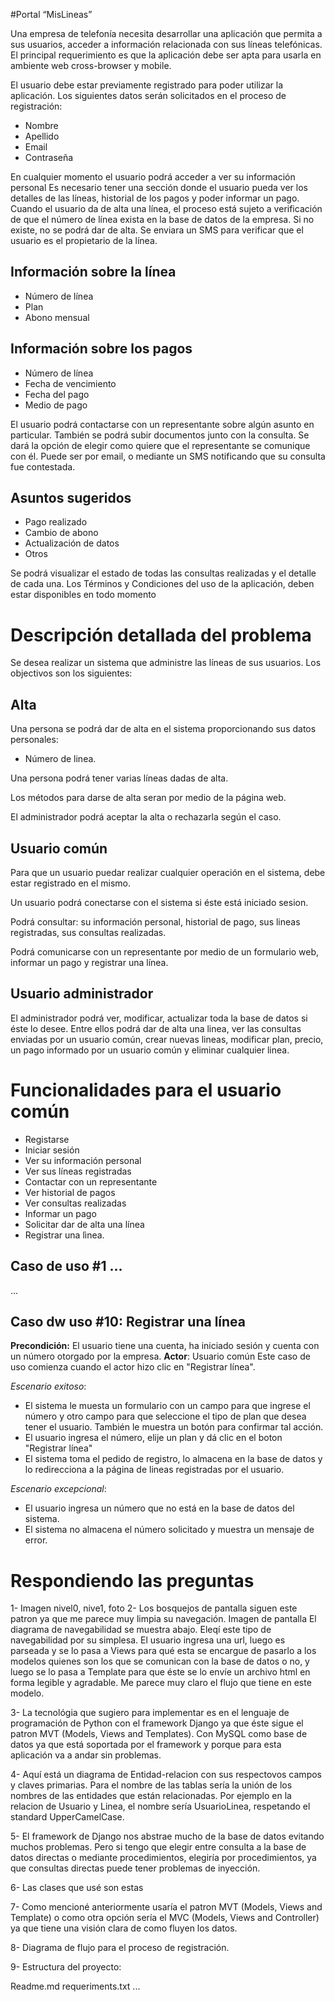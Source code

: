 #Portal “MisLineas”

Una empresa de telefonía necesita desarrollar una aplicación que permita a sus usuarios, acceder a
información relacionada con sus líneas telefónicas.
El principal requerimiento es que la aplicación debe ser apta para usarla en ambiente web cross-browser y
mobile.

El usuario debe estar previamente registrado para poder utilizar la aplicación.
Los siguientes datos serán solicitados en el proceso de registración:

* Nombre
* Apellido
* Email
* Contraseña

En cualquier momento el usuario podrá acceder a ver su información personal
Es necesario tener una sección donde el usuario pueda ver los detalles de las líneas, historial de los pagos y
poder informar un pago.
Cuando el usuario da de alta una línea, el proceso está sujeto a verificación de que el número de línea exista
en la base de datos de la empresa. Si no existe, no se podrá dar de alta.
Se enviara un SMS para verificar que el usuario es el propietario de la línea.

## Información sobre la línea

* Número de línea
* Plan
* Abono mensual

## Información sobre los pagos

* Número de línea
* Fecha de vencimiento
* Fecha del pago
* Medio de pago

El usuario podrá contactarse con un representante sobre algún asunto en particular. También se podrá subir
documentos junto con la consulta. Se dará la opción de elegir como quiere que el representante se
comunique con él. Puede ser por email, o mediante un SMS notificando que su consulta fue contestada.

## Asuntos sugeridos

* Pago realizado
* Cambio de abono
* Actualización de datos
* Otros

Se podrá visualizar el estado de todas las consultas realizadas y el detalle de cada una.
Los Términos y Condiciones del uso de la aplicación, deben estar disponibles en todo momento



# Descripción detallada del problema

Se desea realizar un sistema que administre las líneas de sus usuarios.
Los objectivos son los siguientes:

## Alta

Una persona se podrá dar de alta en el sistema proporcionando sus datos personales:
* Número de linea.

Una persona podrá tener varias líneas dadas de alta.

Los métodos para darse de alta seran por medio de la página web.

El administrador podrá aceptar la alta o rechazarla según el caso.

## Usuario común

Para que un usuario puedar realizar cualquier operación en el sistema, debe estar registrado en el mismo.

Un usuario podrá conectarse con el sistema si éste está iniciado sesion.

Podrá consultar: su información personal, historial de pago, sus lineas registradas, sus consultas realizadas.

Podrá comunicarse con un representante por medio de un formulario web, informar un pago y registrar una línea.

## Usuario administrador

El administrador podrá ver, modificar, actualizar toda la base de datos si éste lo desee. Entre ellos podrá dar de alta una linea, ver las consultas enviadas por un usuario común, crear nuevas lineas, modificar plan, precio, un pago informado por un usuario común y eliminar cualquier linea.

# Funcionalidades para el usuario común

* Registarse
* Iniciar sesión
* Ver su información personal
* Ver sus líneas registradas
* Contactar con un representante
* Ver historial de pagos
* Ver consultas realizadas
* Informar un pago
* Solicitar dar de alta una línea
* Registrar una lìnea.

## Caso de uso #1 ...
...
## Caso dw uso #10: Registrar una línea
**Precondición:** El usuario tiene una cuenta, ha iniciado sesión y cuenta con un número otorgado por la empresa.
**Actor**: Usuario común
Este caso de uso comienza cuando el actor hizo clic en "Registrar línea".

_Escenario exitoso_:
- El sistema le muesta un formulario con un campo para que ingrese el número y otro campo para que seleccione el tipo de plan que desea tener el usuario. También le muestra un botón para confirmar tal acción.
- El usuario ingresa el número, elije un plan y dá clic en el boton "Registrar línea"
- El sistema toma el pedido de registro, lo almacena en la base de datos y lo redirecciona a la página de lineas registradas por el usuario.

_Escenario excepcional_:
- El usuario ingresa un número que no está en la base de datos del sistema.
- El sistema no almacena el número solicitado y muestra un mensaje de error.


# Respondiendo las preguntas
1- Imagen nivel0, nive1, foto
2- Los bosquejos de pantalla siguen este patron ya que me parece muy limpia su navegación.
Imagen de pantalla
El diagrama de navegabilidad se muestra abajo. Eleqí este tipo de navegabilidad por su simplesa.
El usuario ingresa una url, luego es parseada y se lo pasa a Views para qué esta se encargue de pasarlo a los modelos quienes son los que se comunican con la base de datos o no, y luego se lo pasa a Template para que éste se lo envíe un archivo html en forma legible y agradable.
Me parece muy claro el flujo que tiene en este modelo.

3- La tecnológia que sugiero para implementar es en el lenguaje de programación de Python con el framework Django ya que éste sigue el patron MVT (Models, Views and Templates). Con MySQL como base de datos ya que está soportada por el framework y porque para esta aplicación va a andar sin problemas.

4- Aquí está un diagrama de Entidad-relacion con sus respectovos campos y claves primarias. Para el nombre de las tablas sería la unión de los nombres de las entidades que están relacionadas. Por ejemplo en la relacion de Usuario y Linea, el nombre sería UsuarioLinea, respetando el standard UpperCamelCase.

5- El framework de Django nos abstrae mucho de la base de datos evitando muchos problemas. Pero si tengo que elegir entre consulta a la base de datos directas o mediante procedimientos, elegiría por procedimientos, ya que consultas directas puede tener problemas de inyección.

6- Las clases que usé son estas

7- Como mencioné anteriormente usaría el patron MVT (Models, Views and Template) o como otra opción sería el MVC (Models, Views and Controller) ya que tiene una visión clara de como fluyen los datos.

8- Diagrama de flujo para el proceso de registración.

9- Estructura del proyecto:

<repositorio-proyecto>
    Readme.md
    requeriments.txt
    <doc>
    <source>
        <apps>
            <app1>
            <app2>
            ...
            <appN>
        <config>
            <archivos de configuracion>
        <media>
        <static>
            <css>
            <js>
            <img>
        <templates>
